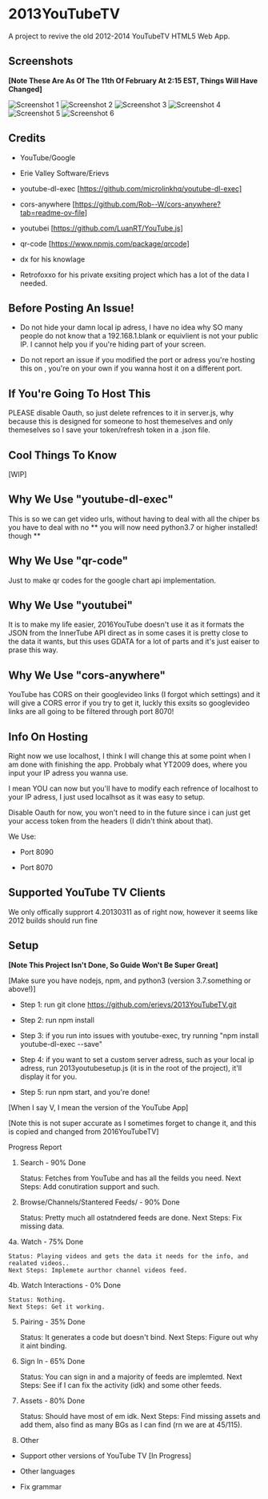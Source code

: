 
# 2013YouTubeTV

A project to revive the old 2012-2014 YouTubeTV HTML5 Web App.

## Screenshots

**[Note These Are As Of The 11th Of February At 2:15 EST, Things Will Have Changed]**

![Screenshot 1](screenshots/s1.png)
![Screenshot 2](screenshots/s2.png)
![Screenshot 3](screenshots/s3.png)
![Screenshot 4](screenshots/s4.png)
![Screenshot 5](screenshots/s5.png)
![Screenshot 6](screenshots/s6.png)

## Credits

- YouTube/Google

- Erie Valley Software/Erievs

- youtube-dl-exec [https://github.com/microlinkhq/youtube-dl-exec] 

- cors-anywhere [https://github.com/Rob--W/cors-anywhere?tab=readme-ov-file]

- youtubei [https://github.com/LuanRT/YouTube.js]

- qr-code [https://www.npmjs.com/package/qrcode]

- dx for his knowlage 

- Retrofoxxo for his private exsiting project which has a lot of the data I needed.

## Before Posting An Issue!

- Do not hide your damn local ip adress, I have no idea why SO many people
do not know that a 192.168.1.blank or equivlient is not your public IP. I
cannot help you if you're hiding part of your screen.

- Do not report an issue if you modified the port or adress you're hosting this on
, you're on your own if you wanna host it on a different port.

## If You're Going To Host This

PLEASE disable Oauth, so just delete refrences to it in server.js, why 
because this is designed for someone to host themeselves and only themeselves
so I save your token/refresh token in a .json file.

## Cool Things To Know

[WIP]

## Why We Use "youtube-dl-exec"

This is so we can get video urls, without having to deal with all the chiper bs you have
to deal with no  ** you will now need python3.7 or higher installed! though **

## Why We Use "qr-code"

Just to make qr codes for the google chart api implementation.

## Why We Use "youtubei"

It is to make my life easier, 2016YouTube doesn't use it as it formats the JSON from the InnerTube API direct
as in some cases it is pretty close to the data it wants, but this uses GDATA for a lot of parts and it's just 
eaiser to prase this way. 

## Why We Use "cors-anywhere"

YouTube has CORS on their googlevideo links (I forgot which settings) and it will 
give a CORS error if you try to get it, luckly this exsits so googlevideo links
are all going to be filtered through port 8070!

## Info On Hosting

Right now we use localhost, I think I will change this at some point when I am done 
with finishing the app. Probbaly what YT2009 does, where you input your IP adress you
wanna use. 

I mean YOU can now but you'll have to modify each refrence of localhost to your IP adress,
I just used localhsot as it was easy to setup.

Disable Oauth for now, you won't need to in the future since i can just get your access 
token from the headers (I didn't think about that).

We Use:

- Port 8090

- Port 8070 

## Supported YouTube TV Clients

We only offically supprort 4.20130311 as of right now, however it seems like 2012 builds
should run fine

## Setup

**[Note This Project Isn't Done, So Guide Won't Be Super Great]**

[Make sure you have nodejs, npm, and python3 (version 3.7.something or above!)]

- Step 1: run git clone https://github.com/erievs/2013YouTubeTV.git

- Step 2: run npm install

- Step 3: if you run into issues with youtube-exec, try running "npm install youtube-dl-exec --save"

- Step 4: if you want to set a custom server adress, such as your local ip adress, run 2013youtubesetup.js (it is in the root of the project), it'll display it for you.

- Step 5: run npm start, and you're done!

[When I say V, I mean the version of the YouTube App]

[Note this is not super accurate as I sometimes forget to 
change it, and this is copied and changed from 2016YouTubeTV]

Progress Report

1. Search - 90% Done

    Status: Fetches from YouTube and has all the feilds you need.
    Next Steps: Add conutiration support and such.

3. Browse/Channels/Stantered Feeds/ - 90% Done

    Status: Pretty much all ostatndered feeds are done.
    Next Steps: Fix missing data.

4a. Watch - 75% Done

    Status: Playing videos and gets the data it needs for the info, and realated videos..
    Next Steps: Implemete aurthor channel videos feed.

4b. Watch Interactions - 0% Done

    Status: Nothing.
    Next Steps: Get it working.

5. Pairing - 35% Done

    Status: It generates a code but doesn't bind.
    Next Steps: Figure out why it aint binding.

6. Sign In - 65% Done

    Status: You can sign in and a majority of feeds are implemted.
    Next Steps: See if I can fix the activity (idk) and some other feeds.

7. Assets - 80% Done

    Status: Should have most of em idk.
    Next Steps: Find missing assets and add them, also find as many BGs as I can find (rn we are at 45/115).

8. Other


- Support other versions of YouTube TV [In Progress]

- Other languages

- Fix grammar


